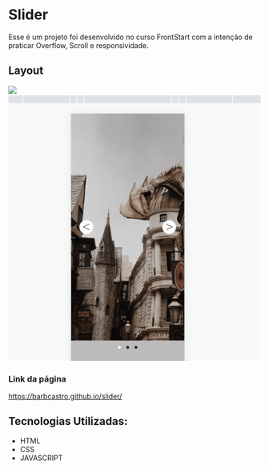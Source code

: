 # Slider
Esse é um projeto foi desenvolvido no curso FrontStart com a intenção de praticar Overflow, Scroll e responsividade.

##  Layout
<img src="./assets/slider.gif" />
</br>
<img src="./assets/slider_Dispositivo_Movel.gif"/>



### Link da página
https://barbcastro.github.io/slider/

## Tecnologias Utilizadas:

 - HTML
 - CSS
 - JAVASCRIPT
